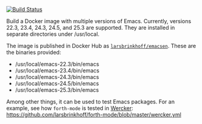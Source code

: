 [![Build Status](https://travis-ci.org/larsbrinkhoff/docker-emacsen.svg?branch=master)](https://travis-ci.org/larsbrinkhoff/docker-emacsen)

Build a Docker image with multiple versions of Emacs.  Currently,
versions 22.3, 23.4, 24.3, 24.5, and 25.3 are supported.  They are
installed in separate directories under /usr/local.

The image is published in Docker Hub as
[`larsbrinkhoff/emacsen`](https://hub.docker.com/r/larsbrinkhoff/emacsen/).
These are the binaries provided:
- /usr/local/emacs-22.3/bin/emacs
- /usr/local/emacs-23.4/bin/emacs
- /usr/local/emacs-24.3/bin/emacs
- /usr/local/emacs-24.5/bin/emacs
- /usr/local/emacs-25.3/bin/emacs

Among other things, it can be used to test Emacs packages.  For an
example, see how `forth-mode` is tested in [Wercker](http://wercker.com):
https://github.com/larsbrinkhoff/forth-mode/blob/master/wercker.yml
